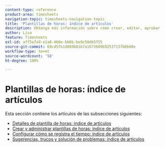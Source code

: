 ```yaml
---
content-type: reference
product-area: timesheets
navigation-topic: timesheets-navigation-topic
title: 'Plantillas de horas: índice de artículos'
description: Obtenga más información sobre cómo crear, editar, aprobar y administrar plantillas de horas, perfiles de plantillas de horas y tipos de horas en las siguientes secciones.
author: Lisa
feature: Timesheets
exl-id: aff5e7a9-e1a0-460e-bb6b-be9c50db5755
source-git-commit: 69cd5fb1d089b81b7a1673609b92537137b6b68e
workflow-type: tm+mt
source-wordcount: '58'
ht-degree: 100%

---
```


# Plantillas de horas: índice de artículos

<!-- Audited: 12/2023 -->

Esta sección contiene los artículos de las subsecciones siguientes:

* [Detalles de plantilla de horas: índice de artículos](../timesheets/timesheets/timesheets.md)
* [Crear y administrar plantillas de horas: índice de artículos](../timesheets/create-and-manage-timesheets/create-and-manage-timesheets.md)
* [Configurar cómo se registra el tiempo: índice de artículos](../timesheets/config-timesheet-prefs/configure-timesheet-preferences.md)
* [Sugerencias, trucos y solución de problemas: índice de artículos](../timesheets/tips-tricks-and-troubleshooting/tips-tricks-and-troubleshooting-timesheets.md)
